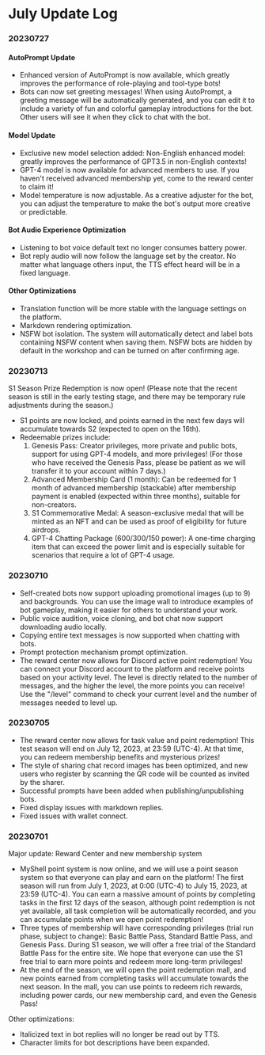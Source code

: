 # July Update Log

### 20230727

#### AutoPrompt Update

* Enhanced version of AutoPrompt is now available, which greatly improves the performance of role-playing and tool-type bots! 
* Bots can now set greeting messages! When using AutoPrompt, a greeting message will be automatically generated, and you can edit it to include a variety of fun and colorful gameplay introductions for the bot. Other users will see it when they click to chat with the bot.

#### Model Update

* Exclusive new model selection added: Non-English enhanced model: greatly improves the performance of GPT3.5 in non-English contexts! 
* GPT-4 model is now available for advanced members to use. If you haven't received advanced membership yet, come to the reward center to claim it! 
* Model temperature is now adjustable. As a creative adjuster for the bot, you can adjust the temperature to make the bot's output more creative or predictable.

#### Bot Audio Experience Optimization

* Listening to bot voice default text no longer consumes battery power. 
* Bot reply audio will now follow the language set by the creator. No matter what language others input, the TTS effect heard will be in a fixed language.

#### Other Optimizations

* Translation function will be more stable with the language settings on the platform. 
* Markdown rendering optimization. 
* NSFW bot isolation. The system will automatically detect and label bots containing NSFW content when saving them. NSFW bots are hidden by default in the workshop and can be turned on after confirming age.

### 20230713

S1 Season Prize Redemption is now open! (Please note that the recent season is still in the early testing stage, and there may be temporary rule adjustments during the season.)

* S1 points are now locked, and points earned in the next few days will accumulate towards S2 (expected to open on the 16th). 
* Redeemable prizes include: 
  1. Genesis Pass: Creator privileges, more private and public bots, support for using GPT-4 models, and more privileges! (For those who have received the Genesis Pass, please be patient as we will transfer it to your account within 7 days.) 
  2. Advanced Membership Card (1 month): Can be redeemed for 1 month of advanced membership (stackable) after membership payment is enabled (expected within three months), suitable for non-creators. 
  3. S1 Commemorative Medal: A season-exclusive medal that will be minted as an NFT and can be used as proof of eligibility for future airdrops. 
  4. GPT-4 Chatting Package (600/300/150 power): A one-time charging item that can exceed the power limit and is especially suitable for scenarios that require a lot of GPT-4 usage.

### 20230710

* Self-created bots now support uploading promotional images (up to 9) and backgrounds. You can use the image wall to introduce examples of bot gameplay, making it easier for others to understand your work. 
* Public voice audition, voice cloning, and bot chat now support downloading audio locally. 
* Copying entire text messages is now supported when chatting with bots. 
* Prompt protection mechanism prompt optimization. 
* The reward center now allows for Discord active point redemption! You can connect your Discord account to the platform and receive points based on your activity level. The level is directly related to the number of messages, and the higher the level, the more points you can receive! Use the "/level" command to check your current level and the number of messages needed to level up.

### 20230705

* The reward center now allows for task value and point redemption! This test season will end on July 12, 2023, at 23:59 (UTC-4). At that time, you can redeem membership benefits and mysterious prizes! 
* The style of sharing chat record images has been optimized, and new users who register by scanning the QR code will be counted as invited by the sharer. 
* Successful prompts have been added when publishing/unpublishing bots. 
* Fixed display issues with markdown replies. 
* Fixed issues with wallet connect.

### 20230701

Major update: Reward Center and new membership system

* MyShell point system is now online, and we will use a point season system so that everyone can play and earn on the platform! The first season will run from July 1, 2023, at 0:00 (UTC-4) to July 15, 2023, at 23:59 (UTC-4). You can earn a massive amount of points by completing tasks in the first 12 days of the season, although point redemption is not yet available, all task completion will be automatically recorded, and you can accumulate points when we open point redemption! 
* Three types of membership will have corresponding privileges (trial run phase, subject to change): Basic Battle Pass, Standard Battle Pass, and Genesis Pass. During S1 season, we will offer a free trial of the Standard Battle Pass for the entire site. We hope that everyone can use the S1 free trial to earn more points and redeem more long-term privileges! 
* At the end of the season, we will open the point redemption mall, and new points earned from completing tasks will accumulate towards the next season. In the mall, you can use points to redeem rich rewards, including power cards, our new membership card, and even the Genesis Pass!

Other optimizations:

* Italicized text in bot replies will no longer be read out by TTS. 
* Character limits for bot descriptions have been expanded.